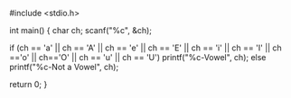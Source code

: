 #include <stdio.h>
 
int main()
{
  char ch;
  scanf("%c", &ch);
 
  if (ch == 'a' || ch == 'A' || ch == 'e' || ch == 'E' || ch == 'i' || ch == 'I' || ch =='o' || ch=='O' || ch == 'u' || ch == 'U')
    printf("%c-Vowel", ch);
  else
    printf("%c-Not a Vowel", ch);
 
  return 0;
}
